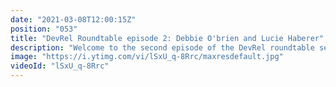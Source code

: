 ```yaml
---
date: "2021-03-08T12:00:15Z"
position: "053"
title: "DevRel Roundtable episode 2: Debbie O'brien and Lucie Haberer"
description: "Welcome to the second episode of the DevRel roundtable series where I invite developer relation people to a roundtable discussion to converse on whatever topics we feel are relevant.\n\nIn this episode I invited two titans: Debbie O'brien from Bit and Lucie Haberer from Prismic. We go over what a DevRel is and a lot more.\n\nFollow Debbie here:\nhttps://twitter.com/debs_obrien\nhttps://debbie.codes/\n\nFollow Lucie here:\nhttps://twitter.com/li_hbr\nhttps://lihbr.com/\n\nFollow me here:\nhttps://timbenniks.dev\nhttps://twitter.com/timbenniks"
image: "https://i.ytimg.com/vi/lSxU_q-8Rrc/maxresdefault.jpg"
videoId: "lSxU_q-8Rrc"
---
```


